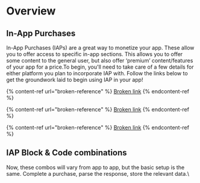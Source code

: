# Overview

## In-App Purchases <a href="#in-app-purchases" id="in-app-purchases"></a>

In-App Purchases (IAPs) are a great way to monetize your app. These allow you to offer access to specific in-app sections. This allows you to offer some content to the general user, but also offer ‘premium’ content/features of your app for a price.​To begin, you'll need to take care of a few details for either platform you plan to incorporate IAP with. Follow the links below to get the groundwork laid to begin using IAP in your app!

{% content-ref url="broken-reference" %}
[Broken link](broken-reference)
{% endcontent-ref %}

{% content-ref url="broken-reference" %}
[Broken link](broken-reference)
{% endcontent-ref %}

{% content-ref url="broken-reference" %}
[Broken link](broken-reference)
{% endcontent-ref %}

## IAP Block & Code combinations <a href="#iap-block-and-code-combinations" id="iap-block-and-code-combinations"></a>

Now, these combos will vary from app to app, but the basic setup is the same. Complete a purchase, parse the response, store the relevant data.\
